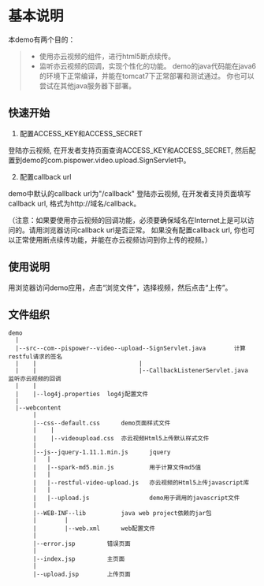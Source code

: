 基本说明
===================
本demo有两个目的：
 > - 使用亦云视频的组件，进行html5断点续传。
 > - 监听亦云视频的回调，实现个性化的功能。
demo的java代码能在java6的环境下正常编译，并能在tomcat7下正常部署和测试通过。
你也可以尝试在其他java服务器下部署。

快速开始
-------------
1. 配置ACCESS_KEY和ACCESS_SECRET
>
登陆亦云视频, 在开发者支持页面查询ACCESS_KEY和ACCESS_SECRET, 然后配置到demo的com.pispower.video.upload.SignServlet中。

2. 配置callback url
>
demo中默认的callback url为"/callback"
登陆亦云视频, 在开发者支持页面填写callback url, 格式为http://域名/callback。
>
（注意：如果要使用亦云视频的回调功能，必须要确保域名在Internet上是可以访问的。请用浏览器访问callback url是否正常。
如果没有配置callback url, 你也可以正常使用断点续传功能，并能在亦云视频访问到你上传的视频。）

使用说明
-------------
用浏览器访问demo应用，点击“浏览文件”，选择视频，然后点击“上传”。

文件组织
-------------
```
demo
  |
  |--src--com--pispower--video--upload--SignServlet.java		计算restful请求的签名
  |	   |							 |
  |    |							 |--CallbackListenerServlet.java	监听亦云视频的回调
  |	   |
  |    |--log4j.properties	log4j配置文件
  |
  |--webcontent
  	   |
	   |--css--default.css		demo页面样式文件
	   |    |
	   |	|--videoupload.css 	亦云视频Html5上传默认样式文件
	   |
	   |--js--jquery-1.11.1.min.js		jquery
	   |   |
	   |   |--spark-md5.min.js			用于计算文件md5值
	   |   |
	   |   |--restful-video-upload.js	亦云视频的Html5上传javascript库
	   |   |
	   |   |--upload.js					demo用于调用的javascript文件
	   |
	   |--WEB-INF--lib			java web project依赖的jar包
	   |		|
	   |		|--web.xml		web配置文件
	   |
	   |--error.jsp			错误页面
	   |
	   |--index.jsp			主页面
	   |
	   |--upload.jsp        上传页面
```		
	

